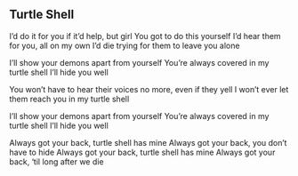 ## Turtle Shell

I’d do it for you if it’d help, but girl 
You got to do this yourself
I’d hear them for you, all on my own
I’d die trying for them to leave you alone

I’ll show your demons apart from yourself
You’re always covered in my turtle shell
I’ll hide you well

You won’t have to hear their voices no more, even if they yell
I won’t ever let them reach you in my turtle shell

I’ll show your demons apart from yourself
You’re always covered in my turtle shell
I’ll hide you well

Always got your back, turtle shell has mine
Always got your back, you don’t have to hide
Always got your back, turtle shell has mine
Always got your back, ‘til long after we die
